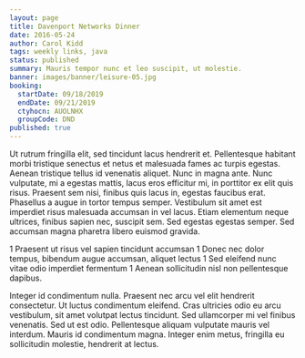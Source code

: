 ```yaml
---
layout: page
title: Davenport Networks Dinner
date: 2016-05-24
author: Carol Kidd
tags: weekly links, java
status: published
summary: Mauris tempor nunc et leo suscipit, ut molestie.
banner: images/banner/leisure-05.jpg
booking:
  startDate: 09/18/2019
  endDate: 09/21/2019
  ctyhocn: AUOLNHX
  groupCode: DND
published: true
---
```

Ut rutrum fringilla elit, sed tincidunt lacus hendrerit et. Pellentesque habitant morbi tristique senectus et netus et malesuada fames ac turpis egestas. Aenean tristique tellus id venenatis aliquet. Nunc in magna ante. Nunc vulputate, mi a egestas mattis, lacus eros efficitur mi, in porttitor ex elit quis risus. Praesent sem nisi, finibus quis lacus in, egestas faucibus erat. Phasellus a augue in tortor tempus semper. Vestibulum sit amet est imperdiet risus malesuada accumsan in vel lacus. Etiam elementum neque ultrices, finibus sapien nec, suscipit sem. Sed egestas egestas semper. Sed accumsan magna pharetra libero euismod gravida.

1 Praesent ut risus vel sapien tincidunt accumsan
1 Donec nec dolor tempus, bibendum augue accumsan, aliquet lectus
1 Sed eleifend nunc vitae odio imperdiet fermentum
1 Aenean sollicitudin nisl non pellentesque dapibus.

Integer id condimentum nulla. Praesent nec arcu vel elit hendrerit consectetur. Ut luctus condimentum eleifend. Cras ultricies odio eu arcu vestibulum, sit amet volutpat lectus tincidunt. Sed ullamcorper mi vel finibus venenatis. Sed ut est odio. Pellentesque aliquam vulputate mauris vel interdum. Mauris id condimentum magna. Integer enim metus, fringilla eu sollicitudin molestie, hendrerit at lectus.
